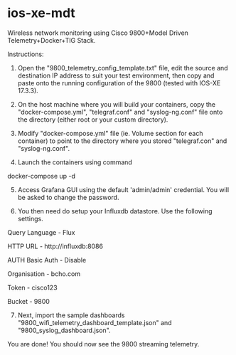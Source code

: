 # ios-xe-mdt
Wireless network monitoring using Cisco 9800+Model Driven Telemetry+Docker+TIG Stack.

Instructions:

1. Open the "9800_telemetry_config_template.txt" file, edit the source and destination IP address to suit your test environment, then copy and paste onto the running configuration of the 9800 (tested with IOS-XE 17.3.3).

2. On the host machine where you will build your containers, copy the "docker-compose.yml", "telegraf.conf" and "syslog-ng.conf" file onto the directory (either root or your custom directory).
 
3. Modify "docker-compose.yml" file (ie. Volume section for each container) to point to the directory where you stored "telegraf.con" and "syslog-ng.conf".

4. Launch the containers using command

docker-compose up -d

5. Access Grafana GUI using the default 'admin/admin' credential.  You will be asked to change the password.

6. You then need do setup your Influxdb datastore.  Use the following settings.

Query Language - Flux

HTTP URL - http://influxdb:8086

AUTH Basic Auth - Disable

Organisation - bcho.com

Token - cisco123

Bucket - 9800


7. Next, import the sample dashboards "9800_wifi_telemetry_dashboard_template.json" and "9800_syslog_dashboard.json".

You are done!  You should now see the 9800 streaming telemetry.
